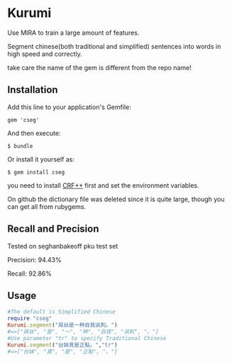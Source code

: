 # Kurumi

Use MIRA to train a large amount of features.

Segment chinese(both traditional and simplified) sentences into words in high speed and correctly.

take care the name of the gem is different from the repo name!

## Installation

Add this line to your application's Gemfile:

    gem 'cseg'

And then execute:

    $ bundle

Or install it yourself as:

    $ gem install cseg

you need to install [CRF++](http://crfpp.googlecode.com/svn/trunk/doc/index.html?source=navbar) first and set the environment variables.

On github the dictionary file was deleted since it is quite large, though you can get all from rubygems.

## Recall and Precision

Tested on seghanbakeoff pku test set

Precision: 94.43%

Recall: 92.86%
	
## Usage

```ruby
#The default is Simplified Chinese
require "cseg"
Kurumi.segment("屌丝是一种自我讽刺。")
#=>["屌丝", "是", "一", "种", "自我", "讽刺", "。"]
#Use parameter "tr" to specify Traditional Chinese
Kurumi.segment("台妹真是正點。","tr")  
#=>["台妹", "真", "是", "正點", "。"]	

```	

